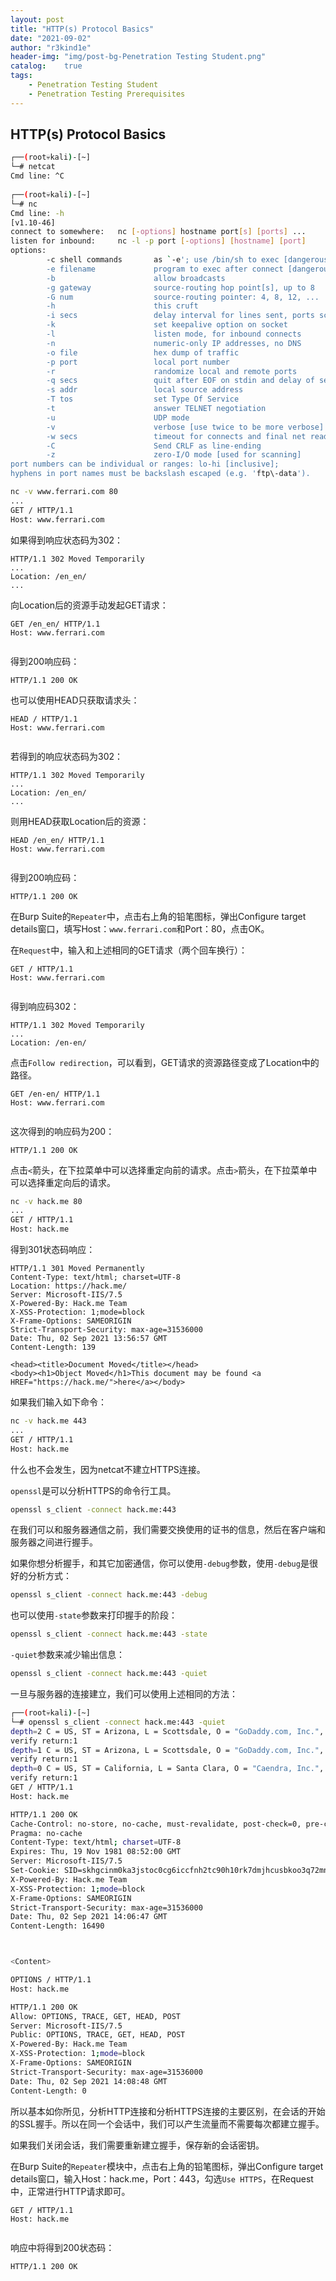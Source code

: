 ```yaml
---
layout: post
title: "HTTP(s) Protocol Basics"
date: "2021-09-02"
author: "r3kind1e"
header-img: "img/post-bg-Penetration Testing Student.png"
catalog:    true
tags: 
    - Penetration Testing Student
    - Penetration Testing Prerequisites
---
```

## HTTP(s) Protocol Basics

```bash
┌──(root💀kali)-[~]
└─# netcat           
Cmd line: ^C
                                                                                                                                                                                                                                             
┌──(root💀kali)-[~]
└─# nc                                                                                                                                                                                                                                   1 ⨯
Cmd line: -h
[v1.10-46]
connect to somewhere:   nc [-options] hostname port[s] [ports] ... 
listen for inbound:     nc -l -p port [-options] [hostname] [port]
options:
        -c shell commands       as `-e'; use /bin/sh to exec [dangerous!!]
        -e filename             program to exec after connect [dangerous!!]
        -b                      allow broadcasts
        -g gateway              source-routing hop point[s], up to 8
        -G num                  source-routing pointer: 4, 8, 12, ...
        -h                      this cruft
        -i secs                 delay interval for lines sent, ports scanned
        -k                      set keepalive option on socket
        -l                      listen mode, for inbound connects
        -n                      numeric-only IP addresses, no DNS
        -o file                 hex dump of traffic
        -p port                 local port number
        -r                      randomize local and remote ports
        -q secs                 quit after EOF on stdin and delay of secs
        -s addr                 local source address
        -T tos                  set Type Of Service
        -t                      answer TELNET negotiation
        -u                      UDP mode
        -v                      verbose [use twice to be more verbose]
        -w secs                 timeout for connects and final net reads
        -C                      Send CRLF as line-ending
        -z                      zero-I/O mode [used for scanning]
port numbers can be individual or ranges: lo-hi [inclusive];
hyphens in port names must be backslash escaped (e.g. 'ftp\-data').
```

```bash
nc -v www.ferrari.com 80
...
GET / HTTP/1.1
Host: www.ferrari.com


```

如果得到响应状态码为302：

```http
HTTP/1.1 302 Moved Temporarily
...
Location: /en_en/
...
```

向Location后的资源手动发起GET请求：

```http
GET /en_en/ HTTP/1.1
Host: www.ferrari.com


```

得到200响应码：

```http
HTTP/1.1 200 OK
```



也可以使用HEAD只获取请求头：

```http
HEAD / HTTP/1.1
Host: www.ferrari.com


```

若得到的响应状态码为302：

```http
HTTP/1.1 302 Moved Temporarily
...
Location: /en_en/
...
```

则用HEAD获取Location后的资源：

```http
HEAD /en_en/ HTTP/1.1
Host: www.ferrari.com


```

得到200响应码：

```http
HTTP/1.1 200 OK
```

在Burp Suite的`Repeater`中，点击右上角的铅笔图标，弹出Configure target details窗口，填写Host：`www.ferrari.com`和Port：80，点击OK。

在`Request`中，输入和上述相同的GET请求（两个回车换行）：

```http
GET / HTTP/1.1
Host: www.ferrari.com


```

得到响应码302：

```http
HTTP/1.1 302 Moved Temporarily
...
Location: /en-en/
```

点击`Follow redirection`，可以看到，GET请求的资源路径变成了Location中的路径。

```http
GET /en-en/ HTTP/1.1
Host: www.ferrari.com


```

这次得到的响应码为200：

```http
HTTP/1.1 200 OK
```

点击`<`箭头，在下拉菜单中可以选择重定向前的请求。点击`>`箭头，在下拉菜单中可以选择重定向后的请求。



```bash
nc -v hack.me 80
...
GET / HTTP/1.1
Host: hack.me
```

得到301状态码响应：

```http
HTTP/1.1 301 Moved Permanently
Content-Type: text/html; charset=UTF-8
Location: https://hack.me/
Server: Microsoft-IIS/7.5
X-Powered-By: Hack.me Team
X-XSS-Protection: 1;mode=block
X-Frame-Options: SAMEORIGIN
Strict-Transport-Security: max-age=31536000
Date: Thu, 02 Sep 2021 13:56:57 GMT
Content-Length: 139

<head><title>Document Moved</title></head>
<body><h1>Object Moved</h1>This document may be found <a HREF="https://hack.me/">here</a></body>
```

如果我们输入如下命令：

```bash
nc -v hack.me 443
...
GET / HTTP/1.1
Host: hack.me
```

什么也不会发生，因为netcat不建立HTTPS连接。

`openssl`是可以分析HTTPS的命令行工具。

```bash
openssl s_client -connect hack.me:443
```

在我们可以和服务器通信之前，我们需要交换使用的证书的信息，然后在客户端和服务器之间进行握手。

如果你想分析握手，和其它加密通信，你可以使用`-debug`参数，使用`-debug`是很好的分析方式：

```bash
openssl s_client -connect hack.me:443 -debug
```

也可以使用`-state`参数来打印握手的阶段：

```bash
openssl s_client -connect hack.me:443 -state
```

`-quiet`参数来减少输出信息：

```bash
openssl s_client -connect hack.me:443 -quiet
```

一旦与服务器的连接建立，我们可以使用上述相同的方法：

```bash
┌──(root💀kali)-[~]
└─# openssl s_client -connect hack.me:443 -quiet
depth=2 C = US, ST = Arizona, L = Scottsdale, O = "GoDaddy.com, Inc.", CN = Go Daddy Root Certificate Authority - G2
verify return:1
depth=1 C = US, ST = Arizona, L = Scottsdale, O = "GoDaddy.com, Inc.", OU = http://certs.godaddy.com/repository/, CN = Go Daddy Secure Certificate Authority - G2
verify return:1
depth=0 C = US, ST = California, L = Santa Clara, O = "Caendra, Inc.", CN = *.hack.me
verify return:1
GET / HTTP/1.1
Host: hack.me

HTTP/1.1 200 OK
Cache-Control: no-store, no-cache, must-revalidate, post-check=0, pre-check=0
Pragma: no-cache
Content-Type: text/html; charset=UTF-8
Expires: Thu, 19 Nov 1981 08:52:00 GMT
Server: Microsoft-IIS/7.5
Set-Cookie: SID=skhgcinm0ka3jstoc0cg6iccfnh2tc90h10rk7dmjhcusbkoo3q72mn5b9jcbggvne8tologi6q7da2ndh6lt479g79ond3i7vblae3; expires=Fri, 03-Sep-2021 14:06:47 GMT; Max-Age=86400; path=/; secure; HttpOnly
X-Powered-By: Hack.me Team
X-XSS-Protection: 1;mode=block
X-Frame-Options: SAMEORIGIN
Strict-Transport-Security: max-age=31536000
Date: Thu, 02 Sep 2021 14:06:47 GMT
Content-Length: 16490



<Content>

OPTIONS / HTTP/1.1
Host: hack.me

HTTP/1.1 200 OK
Allow: OPTIONS, TRACE, GET, HEAD, POST
Server: Microsoft-IIS/7.5
Public: OPTIONS, TRACE, GET, HEAD, POST
X-Powered-By: Hack.me Team
X-XSS-Protection: 1;mode=block
X-Frame-Options: SAMEORIGIN
Strict-Transport-Security: max-age=31536000
Date: Thu, 02 Sep 2021 14:08:48 GMT
Content-Length: 0

```

所以基本如你所见，分析HTTP连接和分析HTTPS连接的主要区别，在会话的开始的SSL握手。所以在同一个会话中，我们可以产生流量而不需要每次都建立握手。

如果我们关闭会话，我们需要重新建立握手，保存新的会话密钥。

在Burp Suite的`Repeater`模块中，点击右上角的铅笔图标，弹出Configure target details窗口，输入Host：hack.me，Port：443，勾选`Use HTTPS`，在Request中，正常进行HTTP请求即可。

```http
GET / HTTP/1.1
Host: hack.me


```

响应中将得到200状态码：

```http
HTTP/1.1 200 OK
```



